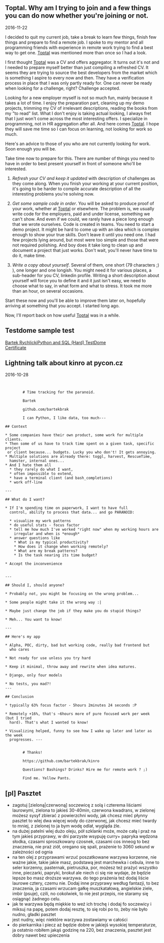 ## Toptal. Why am I trying to join and a few things you can do now whether you're joining or not.
2016-11-22

I decided to quit my current job, take a break to learn few things, finish few things
and prepare to find a remote job. I spoke to my mentor and all programming friends
with experience in remote work trying to find a best way to get one. [Toptal](https://www.toptal.com/web)
was mentioned more than once so I had a look. 

I first thought [Toptal](https://www.toptal.com/web) was a CV and offers aggregator. It turns out it's not and I 
needed to prepare myself better than just compiling a refreshed CV. It seems
they are trying to source the best developers from the market which is something 
I aspire to every now and then. They have a verification process in place that 
I was only partly ready for. One can never be ready when looking for a 
challenge, right? Challenge accepted.

Looking for a new employer myself is not so much fun, mainly because it takes a
lot of time. I enjoy the preparation part, cleaning up my demo projects, 
trimming my CV of irrelevant descriptions, reading the books from my "to read" 
list. What I don't enjoy is taking actual looking, I always fret that I just
won't come across the most interesting offers. I specialize in programming, not 
in HR aggregation after all. And here comes [Toptal](https://www.toptal.com/web). I hope they will save me 
time so I can focus on learning, not looking for work so much. 

Here's an advice to those of you who are not currently looking for work. Soon
enough you will be. 

Take time now to prepare for this. There are number of things you need to have 
in order to best present yourself in front of someone who'll be interested. 

1. *Refresh your CV and keep it updated* with description of challenges as they come
along. When you finish your working at your current position, it's going to be 
harder to compile accurate description of all the interesting problems you're
solving now. 

2. *Get some sample code in order*. You will be asked to produce proof of your work, 
whether at [Toptal](https://www.toptal.com/web) or elsewhere. The problem is, we usually write code for the 
employers, paid and under license, something we can't show. And even if we could, 
we rarely have a piece long enough that we wrote ourselves. Code is created in 
teams. 
You need to start a demo project. It might be hard to come up with an idea 
which is complex enough to show your true skills. Don't leave it until you need one. 
I had few projects lying around, but most were too simple and those that were not
required polishing. And boy does it take long to clean up and document a project
that just works. Don't wait, you'll never have time to do it, make time. 

3. *Write a copy about yourself*. Several of them, one short (79 characters ;) ), 
one longer and one longish. You might need it for various places, a sub-header
for you CV, linkedin profile. Writing a short description about yourself will 
force you to define it and it just isn't easy, we need to choose what to say, in
what form and what to stress. It took me more than an hour, on several occasions. 

Start these now and you'll be able to improve them later on, hopefully arriving at
something that you accept. I started long ago.

Now, I'll report back on how useful [Toptal](https://www.toptal.com/web) was in a while.  

## Testdome sample test

<a href="https://www.testdome.com/cert/h76xnigjjq" class="testdome-certificate-stamp gold"><span class="testdome-certificate-name">Bartek Rychlicki</span><span class="testdome-certificate-test-name">Python and SQL (Hard) </span><span class="testdome-certificate-card-logo">TestDome<br />Certificate</span></a><script type="text/javascript">var stylesheet = "https://www.testdome.com/Content/source/stylesheets/embed.css", link = document.createElement("link"); link.href = stylesheet, link.type = "text/css", link.rel = "stylesheet", link.media = "screen,print", document.getElementsByTagName("head")[0].appendChild(link);</script>

## Lightning talk about kinro at pycon.cz
2016-10-28

```


        # Time tracking for the paranoid. 

        Bartek

        github.com/bartekbrak

        I can Python, I like data, too much---

## Context

* Some companies have their own product, some work for multiple clients.
* Then some of us have to track time spent on a given task, specific project
 or client because... budgets. Lucky you who don't! It gets annoying.
* Multiple solutions are already there: toggl, harvest, RescueTime, 
  hamster, internal ones...
* And I hate them all 
  * they rarely do what I want, 
  * often impossible to extend, 
  * have a terminal client (and bash_completions)
  * work off-line

---

## What do I want?

* If I'm spending time on paperwork, I want to have full 
  control, ability to process that data... and go PARANOID:

  * visualize my work patterns
  * do useful stats - focus factor
  * tell me how much I've worked "right now" when my working hours are 
    irregular and when is *enough*
  * answer questions like
    * What is my typical productivity?
    * How does it change when working remotely?
    * What are my break patterns?
    * Is the task nearing its time budget?

* Accept the inconvenience


---

## Should I, should anyone? 

* Probably not, you might be focusing on the wrong problem... 

* Some people might take it the wrong way :|

* Maybe just change the job if they make you do stupid things?

* Meh... You want to know!

---

## Here's my app

* Alpha, POC, dirty, bad but working code, really bad frontend but 
  who cares

* Not ready for use unless you try hard

* Keep it minimal, throw away and rewrite when idea matures.

* Django, only four models

* No tests, you mad?!
---

## Conclusion

* typically 63% focus factor - 5hours 2minutes 24 seconds :P

* Remotely +16%, that's ~6hours more of pure focused work per week (but I tried
  hard). That's what I wanted to know!

* Visualizing helped, funny to see how I wake up later and later as the week 
  progresses. ---


        # Thanks!

        https://github.com/bartekbrak/kinro

        Questions? Bashings? Drinks? Hire me for remote work ? ;)

        Find me. Yellow Pants.
```

## [pl] Pasztet

- zagotuj [zieloną|czerwoną] soczewicę z solą i czterema liściami laurowymi, 
zielona to jakieś 30-40min, czerwona kwadrans, w zielonej możesz sysyf zbierać z 
powierzchni wody, jak chcesz mieć płynny pasztet to wlej dwa więcej wody do czerwonej, jak chcesz
mieć twardy to mniej, z zielonej to ja bym wodę odlał, wygląda źle.
- na dużej patelni wlej dużo oleju, pół szklanki może, może całą i praż na tym jakieś
przyprawy, w dni parzyste wsypuję curry+ papryka wędzona słodka, czasami 
sproszkowany czosnek, czasami cos inneog to bez znaczenia, nie praż ziół, 
oregano się spali, prażenie to 3060 sekund w zależności od ognia
- na ten olej z przyprawami wrzuć poszatkowane warzywa korzenne, nie ważne jakie,
takie jakie masz, podstawą jest marchewka i cebula, inne to seler korzenny, pasternak,
pietruszka, por, możesz też prażyć wszystko inne, pieczarki, papryki, brokuł ale niech 
ci się nie wydaje, że będzie lepsze bo masz droższe warzywa. do tego prażenia też dodaj
liście laurowe cztery, czemu nie. Dodaj inne przyprawy według fantazji, to bez znaczenia,
ja czasami wrzucam gałkę muszkatałową, angielskie ziele, imbir (psuje), czili, 
no cokolwiek, to nie jest przepis, nie staramy się osiągnąć żadnego celu.
- jak te warzywa będą miękkie to weź ich trochę i dodaj fo soczewicy i miksuj na 
papę, potem dodaj resztę, to się robi po to, żeby nie było nudno, gładki pasztet \
jest nudny, więc niektóre warzywa zostawiamy w całości
- do pierkarnika i piecz aż będzie dobre w jakiejś wysokiej temperaturze, ja ostatnio robiłem
jakąś godzinę na 220, bez znaczenia, pasztet jest dobry nawet bez upieczenia


